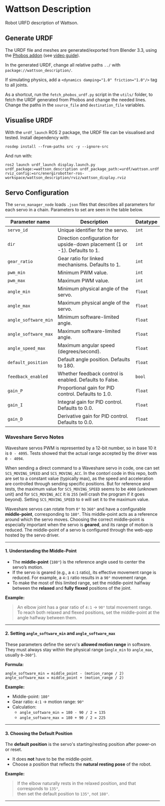 # Wattson Description

Robot URFD description of Wattson.

## Generate URDF

The URDF file and meshes are generated/exported from Blender 3.3, using the [Phobos addon](https://github.com/dfki-ric/phobos) (see [video guide](https://www.youtube.com/watch?v=JGPyNxzVlYA&t)). 

In the generated URDF, change all relative paths `../` with `package://wattson_description/`.

If simulating physics, add a `<dynamics damping="1.0" friction="1.0"/>` tag to all joints.

As a shortcut, run the `fetch_phobos_urdf.py` script in the `utils/` folder, to fetch the URDF generated from Phobos and change the needed lines. Change the paths in the `source_file` and `destination_file` variables. 


## Visualise URDF

With the `urdf_launch` ROS 2 package, the URDF file can be visualised and tested. Install dependency with:

```
rosdep install --from-paths src -y --ignore-src
```

And run with:
```
ros2 launch urdf_launch display.launch.py urdf_package:=wattson_description urdf_package_path:=urdf/wattson.urdf rviz_config:=src/energirobotter-ros-workspace/wattson_description/rviz/wattson_display.rviz
```

## Servo Configuration


The `servo_manager_node` loads `.json` files that describes all parameters for each servo in a chain. Parameters to set are seen in the table below.

| Parameter name       | Description                                                                 | Datatype |
| -------------------- | --------------------------------------------------------------------------- | -------- |
| `servo_id`           | Unique identifier for the servo.                                            | `int`    |
| `dir`                | Direction configuration for upside-down placement (1 or -1). Defaults to 1. | `int`    |
| `gear_ratio`         | Gear ratio for linked mechanisms. Defaults to 1.                            | `int`    |
| `pwm_min`            | Minimum PWM value.                                                          | `int`    |
| `pwm_max`            | Maximum PWM value.                                                          | `int`    |
| `angle_min`          | Minimum physical angle of the servo.                                        | `float`  |
| `angle_max`          | Maximum physical angle of the servo.                                        | `float`  |
| `angle_software_min` | Minimum software-limited angle.                                             | `float`  |
| `angle_software_max` | Maximum software-limited angle.                                             | `float`  |
| `angle_speed_max`    | Maximum angular speed (degrees/second).                                     | `float`  |
| `default_position`   | Default angle position. Defaults to 180.                                    | `float`  |
| `feedback_enabled`   | Whether feedback control is enabled. Defaults to False.                     | `bool`   |
| `gain_P`             | Proportional gain for PID control. Defaults to 1.0.                         | `float`  |
| `gain_I`             | Integral gain for PID control. Defaults to 0.0.                             | `float`  |
| `gain_D`             | Derivative gain for PID control. Defaults to 0.0.                           | `float`  |




### Waveshare Servo Notes

Waveshare servos PWM is represented by a 12-bit number, so in base 10 it is `0 - 4095`. Tests showed that the actual range accepted by the driver was `0 - 4094`.

When sending a direct command to a Waveshare servo in code, one can set `SCS_MOVING_SPEED` and `SCS_MOVING_ACC`. In the contorl code in this repo, both are set to a constant value (typically max), as the speed and acceleration are controlled through sending specific positions. But for reference and tests, the maximum value for `SCS_MOVING_SPEED` seems to be `4000` (unknown unit) and for `SCS_MOVING_ACC` it is `255` (will crash the program if it goes beyond). Setting `SCS_MOVING_SPEED` to `0` will set it to the maximum value.

Waveshare servos can rotate from `0°` to `360°` and have a configurable **middle-point**, corresponding to `180°`. This middle-point acts as a reference around which the servo moves. Choosing the correct middle-point is especially important when the servo is **geared**, and its range of motion is reduced. The middle-point of a servo is configured through the web-app hosted by the servo driver.

---

#### 1. Understanding the Middle-Point

- The **middle-point** (`180°`) is the reference angle used to center the servo’s motion.
- If the servo is geared (e.g., a `4:1` ratio), its effective movement range is reduced. For example, a `4:1` ratio results in a `90°` movement range.
- To make the most of this limited range, set the middle-point halfway between the **relaxed** and **fully flexed** positions of the joint.

**Example:**
> An elbow joint has a gear ratio of `4:1` → `90°` total movement range.  
> To reach both relaxed and flexed positions, set the middle-point at the angle halfway between them.

---

#### 2. Setting `angle_software_min` and `angle_software_max`

These parameters define the servo's **allowed motion range** in software.  
They must always stay within the physical range (`angle_min` to `angle_max`, usually `0–360°`).

**Formula:**
```
angle_software_min = middle_point - (motion_range / 2)
angle_software_max = middle_point + (motion_range / 2)
```

**Example:**
- Middle-point: `180°`
- Gear ratio: `4:1` → motion range: `90°`
- Calculation:
  - `angle_software_min = 180 - 90 / 2 = 135`
  - `angle_software_max = 180 + 90 / 2 = 225`

---

#### 3. Choosing the Default Position

The **default position** is the servo's starting/resting position after power-on or reset.

- It does **not** have to be the middle-point.
- Choose a position that reflects the **natural resting pose** of the robot.

**Example:**
> If the elbow naturally rests in the relaxed position, and that corresponds to `135°`,  
> then set the default position to `135°`, not `180°`.

---

